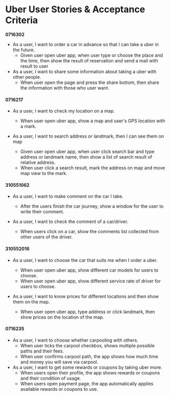 # Uber User Stories & Acceptance Criteria

**0716302**
* As a user, I want to order a car in advance so that I can take a uber in the future.
    * Given user open uber app, when user type or choose the place and the time, then show the result of reservation and send a mail with result to user 
* As a user, I want to share some information about taking a uber with other people.
    * When user open the page and press the share bottom, then share the information with those who user want.

#### 0716217
+ As a user, I want to check my location on a map.
    + When user open uber app, show a map and user's GPS location with a mark.

+ As a user, I want to search address or landmark, then I can see them on map
    + Given user open uber app, when user click search bar and type address or landmark name, then show a list of search result of relative address.
    + When user click a search result, mark the address on map and move map view to the mark.

#### 310551062
- As a user, I want to make comment on the car I take.
    - After the users finish the car journey, show a window for the user to write their comment.

- As a user, I want to check the comment of a car/driver.
    - When users click on a car, show the comments list collected from other users of the driver.

#### 310552016
+ As a user, I want to choose the car that suits me when I order a uber.
    + When user open uber app, show different car models for users to choose.
    + When user open uber app, show different service rate of driver for users to choose.

+ As a user, I want to know prices for different locations and then show them on the map.
    + When user open uber app, type address or click landmark, then show prices on the location of the map.

#### 0716235
+ As a user, I want to choose whether carpooling with others.
    + When user ticks the carpool checkbox, shows multiple possible paths and their fees.
    + When user confirms carpool path, the app shows how much time and money you will save via carpool.
+ As a user, I want to get some rewards or coupons by taking uber more.
    + When users open their profile, the app shows rewards or coupons and their condition of usage.
    + When users open payment page, the app automatically applies available rewards or coupons to use.